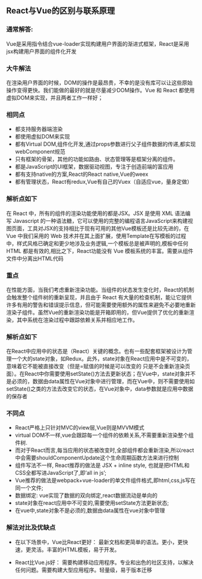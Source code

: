 ## React与Vue的区别与联系原理

### 通常解答:
Vue是采用指令结合vue-loader实现构建用户界面的渐进式框架，React是采用jsx构建用户界面的组件化开发

### 大牛解法
在渲染用户界面的时候，DOM的操作是最昂贵，不幸的是没有库可以让这些原始操作变得更快。我们能做的最好的就是尽量减少DOM操作。Vue 和 React 都使用虚拟DOM来实现，并且两者工作一样好；

### 相同点
- 都支持服务器端渲染
- 都使用虚拟DOM来实现
- 都有Virtual DOM,组件化开发,通过props参数进行父子组件数据的传递,都实现webComponent规范
- 只有框架的骨架，其他的功能如路由、状态管理等是框架分离的组件。
- 都是JavaScript的UI框架，数据驱动视图，专注于创造前端的富应用
- 都有支持native的方案,React的React native,Vue的weex
- 都有管理状态，React有redux,Vue有自己的Vuex（自适应vue，量身定做）

### 解析点如下
在 React 中，所有的组件的渲染功能使用的都是JSX。JSX 是使用 XML 语法编写 Javascript 的一种语法糖，它可以使用的完整的编程语言JavaScript来构建视图页面，工具对JSX的支持相比于现有可用的其他Vue模板还是比较先进的，在 Vue 中我们采用的 Web 技术并在其上面扩展，使用Template在写模板的过程中，样式风格已确定和更少地涉及业务逻辑,一个模板总是被声明的,模板中任何 HTML 都是有效的,相比之下，React功能没有 Vue 模板系统的丰富。需要从组件文件中分离出HTML代码

### 重点
在性能方面，当我们考虑重新渲染功能。当组件的状态发生变化时，React的机制会触发整个组件树的重新呈现，并且由于 React 有大量的检查机制，能让它提供许多有用的警告和错误提示信息，但可能需要使用额外的属性来避免不必要地重新渲染子组件。虽然Vue的重新渲染功能是开箱即用的，但Vue提供了优化的重新渲染，其中系统在渲染过程中跟踪依赖关系并相应地工作。

### 解析点如下
在React中应用中的状态是（React）关键的概念。也有一些配套框架被设计为管理一个大的state对象，如Redux。此外，state对象在React应用中是不可变的，意味着它不能被直接改变（但是=赋值的时候是可以改变的 只是不会重新渲染页面）。在React中你需要使用setState()方法去更新状态；在Vue中，state对象并不是必须的，数据由data属性在Vue对象中进行管理，而在Vue中，则不需要使用如setState()之类的方法去改变它的状态，在Vue对象中，data参数就是应用中数据的保存者

### 不同点
- React严格上只针对MVC的view层,Vue则是MVVM模式
- virtual DOM不一样,vue会跟踪每一个组件的依赖关系,不需要重新渲染整个组件树.
- 而对于React而言,每当应用的状态被改变时,全部组件都会重新渲染,所以react中会需要shouldComponentUpdate这个生命周期函数方法来进行控制
- 组件写法不一样, React推荐的做法是 JSX + inline style, 也就是把HTML和CSS全都写进JavaScript了,即’all in js’;
- Vue推荐的做法是webpack+vue-loader的单文件组件格式,即html,css,js写在同一个文件;
- 数据绑定: vue实现了数据的双向绑定,react数据流动是单向的
- state对象在react应用中不可变的,需要使用setState方法更新状态;
- 在vue中,state对象不是必须的,数据由data属性在vue对象中管理

### 解法对比及优缺点
- 在以下场景中，Vue比React更好：
最新文档和更简单的语法。更小，更快速，更灵活。丰富的HTML模板，易于开发。

- React比Vue.js好：
需要构建移动应用程序。专业和出色的社区支持，以解决任何问题。需要构建大型应用程序。轻量级，易于版本迁移
